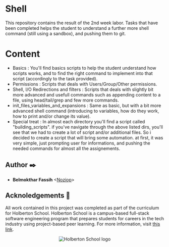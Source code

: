 # Shell

This repository contains the result of the 2nd week labor. Tasks that have been completed helps the student to understand a further more shell command (still using a sandbox), and pushing them to git.

# Content

 *  Basics : You'll find  basics scripts to help the student understand how scripts works, and to find the right command to implement into that script (accordingly to the task provided).
 *  Permissions : Scripts that deals with Users/Group/Other permissions.
 *  Shell, I/O Redirections and filters : Scripts that deals with slightly bit more advanced and usefull commands such as appending content to a file, using head/tail/grep and few more commands.
 *  init_files_variables_and_expansions : Same as basic, but with a bit more advanced shell command (introducing to variables, how do they work, how to print and/or change its value).
 *  Special treat : In almost each directory you'll find a script called "building_scripts". if you've navigate through the above listed dirs, you'll see that we had to create a lot of script and/or additional files.
                    So i decided to create a script that will bring some automation. at first, it was very simple, just prompting user for informations, and pushing the needed commands for almost all the assignements.

## Author :black_nib:

* __Belmokthar Fassih__ <[Noziop](https://github.com/Noziop)>

## Acknoledgements :pray:

All work contained in this project was completed as part of the curriculum for Holberton
School. Holberton School is a campus-based full-stack software engineering program that
prepares students for careers in the tech industry using project-based peer learning. For
more information, visit [this link](https://www.holbertonschool.com/).

<p align="center">
  <img
   src="https://cdn.prod.website-files.com/64107f65f30b69371e3d6bfa/65c6179aa44b63fa4f31e7ad_Holberton-Logo-Cherry.svg"
   alt="Holberton School logo">
</p>
